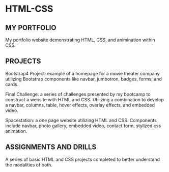 # HTML-CSS

## MY PORTFOLIO

My portfolio website demonstrating HTML, CSS, and animination within CSS. 
  
## PROJECTS

Bootstrap4 Project: example of a homepage for a movie theater company utilizing Bootstrap components like navbar, jumbotron, badges, forms, and cards. 
  

Final Challenge: a series of challenges presented by my bootcamp to construct a website with HTML and CSS. Utilizing a combination to develop a navbar, columns, table, hover       effects, overlay effects, and embedded video.
  

Spacestation: a one page website utilizing HTML and CSS. Components include navbar, photo gallery, embedded video, contact form, stylized css animation. 


## ASSIGNMENTS AND DRILLS

A series of basic HTML and CSS projects completed to better understand the modalities of both. 
